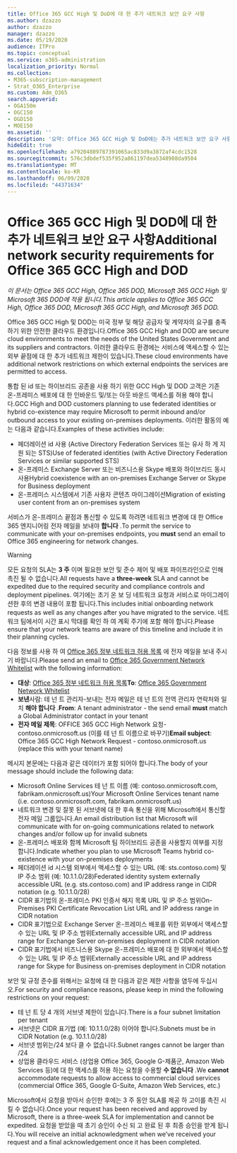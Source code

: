 ```yaml
---
title: Office 365 GCC High 및 DoD에 대 한 추가 네트워크 보안 요구 사항
ms.author: dzazzo
author: dzazzo
manager: dzazzo
ms.date: 05/19/2020
audience: ITPro
ms.topic: conceptual
ms.service: o365-administration
localization_priority: Normal
ms.collection:
- M365-subscription-management
- Strat_O365_Enterprise
ms.custom: Adm_O365
search.appverid:
- OGA150m
- OGC150
- OGD150
- MOE150
ms.assetid: ''
description: '요약: Office 365 GCC High 및 DoD에는 추가 네트워크 보안 요구 사항이 있습니다.'
hideEdit: true
ms.openlocfilehash: a79204809787391065ac833d9a3872af4cdc1528
ms.sourcegitcommit: 576c3dbdef535f952a861197dea5348908da9504
ms.translationtype: MT
ms.contentlocale: ko-KR
ms.lasthandoff: 06/09/2020
ms.locfileid: "44371634"
---
```

# <a name="additional-network-security-requirements-for-office-365-gcc-high-and-dod"></a><span data-ttu-id="b2139-103">Office 365 GCC High 및 DOD에 대 한 추가 네트워크 보안 요구 사항</span><span class="sxs-lookup"><span data-stu-id="b2139-103">Additional network security requirements for Office 365 GCC High and DOD</span></span>

<span data-ttu-id="b2139-104">*이 문서는 Office 365 GCC High, Office 365 DOD, Microsoft 365 GCC High 및 Microsoft 365 DOD에 적용 됩니다.*</span><span class="sxs-lookup"><span data-stu-id="b2139-104">*This article applies to Office 365 GCC High, Office 365 DOD, Microsoft 365 GCC High, and Microsoft 365 DOD.*</span></span>

<span data-ttu-id="b2139-105">Office 365 GCC High 및 DOD는 미국 정부 및 해당 공급자 및 계약자의 요구를 충족 하기 위한 안전한 클라우드 환경입니다.</span><span class="sxs-lookup"><span data-stu-id="b2139-105">Office 365 GCC High and DOD are secure cloud environments to meet the needs of the United States Government and its suppliers and contractors.</span></span>  <span data-ttu-id="b2139-106">이러한 클라우드 환경에는 서비스에 액세스할 수 있는 외부 끝점에 대 한 추가 네트워크 제한이 있습니다.</span><span class="sxs-lookup"><span data-stu-id="b2139-106">These cloud environments have additional network restrictions on which external endpoints the services are permitted to access.</span></span>

<span data-ttu-id="b2139-107">통합 된 id 또는 하이브리드 공존을 사용 하기 위한 GCC High 및 DOD 고객은 기존 온-프레미스 배포에 대 한 인바운드 및/또는 아웃 바운드 액세스를 허용 해야 합니다.</span><span class="sxs-lookup"><span data-stu-id="b2139-107">GCC High and DOD customers planning to use federated identities or hybrid co-existence may require Microsoft to permit inbound and/or outbound access to your existing on-premises deployments.</span></span>  <span data-ttu-id="b2139-108">이러한 활동의 예는 다음과 같습니다.</span><span class="sxs-lookup"><span data-stu-id="b2139-108">Examples of these activities include:</span></span>

* <span data-ttu-id="b2139-109">페더레이션 id 사용 (Active Directory Federation Services 또는 유사 하 게 지원 되는 STS)</span><span class="sxs-lookup"><span data-stu-id="b2139-109">Use of federated identities (with Active Directory Federation Services or similar supported STS)</span></span>
* <span data-ttu-id="b2139-110">온-프레미스 Exchange Server 또는 비즈니스용 Skype 배포와 하이브리드 동시 사용</span><span class="sxs-lookup"><span data-stu-id="b2139-110">Hybrid coexistence with an on-premises Exchange Server or Skype for Business deployment</span></span>
* <span data-ttu-id="b2139-111">온-프레미스 시스템에서 기존 사용자 콘텐츠 마이그레이션</span><span class="sxs-lookup"><span data-stu-id="b2139-111">Migration of existing user content from an on-premises system</span></span>

<span data-ttu-id="b2139-112">서비스가 온-프레미스 끝점과 통신할 수 있도록 하려면 네트워크 변경에 대 한 Office 365 엔지니어링 전자 메일을 보내야 **합니다** .</span><span class="sxs-lookup"><span data-stu-id="b2139-112">To permit the service to communicate with your on-premises endpoints, you **must** send an email to Office 365 engineering for network changes.</span></span>

> [!WARNING]
> <span data-ttu-id="b2139-113">모든 요청의 SLA는 **3 주** 이며 필요한 보안 및 준수 제어 및 배포 파이프라인으로 인해 촉진 될 수 없습니다.</span><span class="sxs-lookup"><span data-stu-id="b2139-113">All requests have a **three-week** SLA and cannot be expedited due to the required security and compliance controls and deployment pipelines.</span></span>  <span data-ttu-id="b2139-114">여기에는 초기 온 보 딩 네트워크 요청과 서비스로 마이그레이션한 후의 변경 내용이 포함 됩니다.</span><span class="sxs-lookup"><span data-stu-id="b2139-114">This includes initial onboarding network requests as well as any changes after you have migrated to the service.</span></span>  <span data-ttu-id="b2139-115">네트워크 팀에서이 시간 표시 막대를 확인 하 여 계획 주기에 포함 해야 합니다.</span><span class="sxs-lookup"><span data-stu-id="b2139-115">Please ensure that your network teams are aware of this timeline and include it in their planning cycles.</span></span>

<span data-ttu-id="b2139-116">다음 정보를 사용 하 여 [Office 365 정부 네트워크 허용 목록](mailto:o365gwlt@microsoft.com) 에 전자 메일을 보내 주시기 바랍니다.</span><span class="sxs-lookup"><span data-stu-id="b2139-116">Please send an email to [Office 365 Government Network Whitelist](mailto:o365gwlt@microsoft.com) with the following information:</span></span>

* <span data-ttu-id="b2139-117">**대상**: [Office 365 정부 네트워크 허용 목록](mailto:o365gwlt@microsoft.com)</span><span class="sxs-lookup"><span data-stu-id="b2139-117">**To**: [Office 365 Government Network Whitelist](mailto:o365gwlt@microsoft.com)</span></span>
* <span data-ttu-id="b2139-118">**보낸**사람: 테 넌 트 관리자-보내는 전자 메일은 테 넌 트의 전역 관리자 연락처와 일치 **해야 합니다** .</span><span class="sxs-lookup"><span data-stu-id="b2139-118">**From**: A tenant administrator - the send email **must** match a Global Administrator contact in your tenant</span></span>
* <span data-ttu-id="b2139-119">**전자 메일 제목**: OFFICE 365 GCC High Network 요청-contoso.onmicrosoft.us (이를 테 넌 트 이름으로 바꾸기)</span><span class="sxs-lookup"><span data-stu-id="b2139-119">**Email subject**: Office 365 GCC High Network Request - contoso.onmicrosoft.us (replace this with your tenant name)</span></span>

<span data-ttu-id="b2139-120">메시지 본문에는 다음과 같은 데이터가 포함 되어야 합니다.</span><span class="sxs-lookup"><span data-stu-id="b2139-120">The body of your message should include the following data:</span></span>

* <span data-ttu-id="b2139-121">Microsoft Online Services 테 넌 트 이름 (예: contoso.onmicrosoft.com, fabrikam.onmicrosoft.us)</span><span class="sxs-lookup"><span data-stu-id="b2139-121">Your Microsoft Online Services tenant name (i.e. contoso.onmicrosoft.com, fabrikam.onmicrosoft.us)</span></span>
* <span data-ttu-id="b2139-122">네트워크 변경 및 잘못 된 서브넷에 대 한 후속 통신을 위해 Microsoft에서 통신할 전자 메일 그룹입니다.</span><span class="sxs-lookup"><span data-stu-id="b2139-122">An email distribution list that Microsoft will communicate with for on-going communications related to network changes and/or follow up for invalid subnets</span></span>
* <span data-ttu-id="b2139-123">온-프레미스 배포와 함께 Microsoft 팀 하이브리드 공존을 사용할지 여부를 지정 합니다.</span><span class="sxs-lookup"><span data-stu-id="b2139-123">Indicate whether you plan to use Microsoft Teams hybrid co-existence with your on-premises deployments</span></span>
* <span data-ttu-id="b2139-124">페더레이션 id 시스템 외부에서 액세스할 수 있는 URL (예: sts.contoso.com) 및 IP 주소 범위 (예: 10.1.1.0/28)</span><span class="sxs-lookup"><span data-stu-id="b2139-124">Federated identity system externally accessible URL (e.g. sts.contoso.com) and IP address range in CIDR notation (e.g. 10.1.1.0/28)</span></span>
* <span data-ttu-id="b2139-125">CIDR 표기법의 온-프레미스 PKI 인증서 해지 목록 URL 및 IP 주소 범위</span><span class="sxs-lookup"><span data-stu-id="b2139-125">On-Premises PKI Certificate Revocation List URL and IP address range in CIDR notation</span></span>
* <span data-ttu-id="b2139-126">CIDR 표기법으로 Exchange Server 온-프레미스 배포를 위한 외부에서 액세스할 수 있는 URL 및 IP 주소 범위</span><span class="sxs-lookup"><span data-stu-id="b2139-126">Externally accessible URL and IP address range for Exchange Server on-premises deployment in CIDR notation</span></span>
* <span data-ttu-id="b2139-127">CIDR 표기법에서 비즈니스용 Skype 온-프레미스 배포에 대 한 외부에서 액세스할 수 있는 URL 및 IP 주소 범위</span><span class="sxs-lookup"><span data-stu-id="b2139-127">Externally accessible URL and IP address range for Skype for Business on-premises deployment in CIDR notation</span></span>

<span data-ttu-id="b2139-128">보안 및 규정 준수를 위해서는 요청에 대 한 다음과 같은 제한 사항을 염두에 두십시오.</span><span class="sxs-lookup"><span data-stu-id="b2139-128">For security and compliance reasons, please keep in mind the following restrictions on your request:</span></span>

* <span data-ttu-id="b2139-129">테 넌 트 당 4 개의 서브넷 제한이 있습니다.</span><span class="sxs-lookup"><span data-stu-id="b2139-129">There is a four subnet limitation per tenant</span></span>
* <span data-ttu-id="b2139-130">서브넷은 CIDR 표기법 (예: 10.1.1.0/28) 이어야 합니다.</span><span class="sxs-lookup"><span data-stu-id="b2139-130">Subnets must be in CIDR Notation (e.g. 10.1.1.0/28)</span></span>
* <span data-ttu-id="b2139-131">서브넷 범위는/24 보다 클 수 없습니다.</span><span class="sxs-lookup"><span data-stu-id="b2139-131">Subnet ranges cannot be larger than /24</span></span>
* <span data-ttu-id="b2139-132">상업용 클라우드 서비스 (상업용 Office 365, Google G-제품군, Amazon Web Services 등)에 대 한 액세스를 허용 하는 요청을 수용할 **수 없습니다** .</span><span class="sxs-lookup"><span data-stu-id="b2139-132">We **cannot** accommodate requests to allow access to commercial cloud services (commercial Office 365, Google G-Suite, Amazon Web Services, etc.)</span></span>

<span data-ttu-id="b2139-133">Microsoft에서 요청을 받아서 승인한 후에는 3 주 동안 SLA를 제공 하 고이를 촉진 시킬 수 없습니다.</span><span class="sxs-lookup"><span data-stu-id="b2139-133">Once your request has been received and approved by Microsoft, there is a three-week SLA for implementation and cannot be expedited.</span></span>  <span data-ttu-id="b2139-134">요청을 받았을 때 초기 승인이 수신 되 고 완료 된 후 최종 승인을 받게 됩니다.</span><span class="sxs-lookup"><span data-stu-id="b2139-134">You will receive an initial acknowledgment when we’ve received your request and a final acknowledgement once it has been completed.</span></span>
